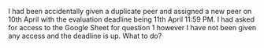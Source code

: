 I had been accidentally given a duplicate peer and assigned a new peer on 10th
April with the evaluation deadline being 11th April 11:59 PM. I had asked for
access to the Google Sheet for question 1 however I have not been given any
access and the deadline is up. What to do?